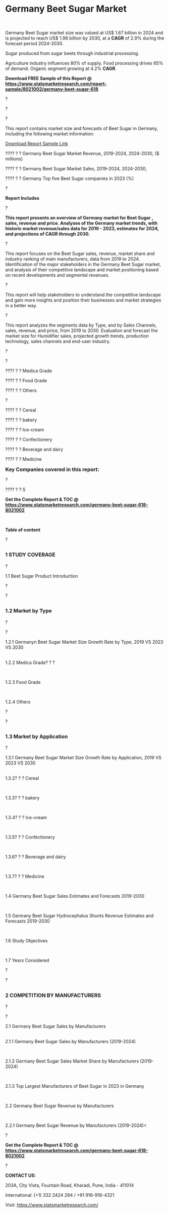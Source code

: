 <h1>Germany Beet Sugar Market</h1><br/><p>Germany Beet Sugar market size was valued at US$ 1.67 billion in 2024 and is projected to reach US$ 1.98 billion by 2030, at a <strong>CAGR</strong> of 2.9% during the forecast period 2024-2030.</p>
 
 
 
 <p>Sugar produced from sugar beets through industrial processing.</p>
 
 
 
 <p>Agriculture industry influences 80% of supply. Food processing drives 65% of demand. Organic segment growing at 4.2% <strong>CAGR</strong>.</p>
 
 
 
 <div><b>Download FREE Sample of this Report @ <a href="https://www.statsmarketresearch.com/download-free-sample/8021002/germany-beet-sugar-618">https://www.statsmarketresearch.com/report-sample/8021002/germany-beet-sugar-618</a></b></div>
 
 
 
 <p>? </p>
 
 
 
 <p>? </p>
 
 
 
 <p>? </p>
 
 
 
 <p>This report contains market size and forecasts of Beet Sugar in Germany, including the following market information:</p>
 
 
 
 <p><a href="https://www.statsmarketresearch.com/download-free-sample/8021002/germany-beet-sugar-618">Download Report Sample Link</a></p>
 
 
 
 <p>???? ? ? Germany Beet Sugar Market Revenue, 2019-2024, 2024-2030, ($ millions)</p>
 
 
 
 <p>???? ? ? Germany Beet Sugar Market Sales, 2019-2024, 2024-2030,</p>
 
 
 
 <p>???? ? ? Germany Top five Beet Sugar companies in 2023 (%)</p>
 
 
 
 <p>? </p>
 
 
 
 <p><strong>Report Includes</strong></p>
 
 
 
 <p>? </p>
 
 
 
 <p><strong>This report presents an overview of Germany market for Beet Sugar , sales, revenue and price. Analyses of the Germany market trends, with historic market revenue/sales data for 2019 - 2023, estimates for 2024, and projections of <strong>CAGR</strong> through 2030.</strong></p>
 
 
 
 <p>? </p>
 
 
 
 <p>This report focuses on the Beet Sugar sales, revenue, market share and industry ranking of main manufacturers, data from 2019 to 2024. Identification of the major stakeholders in the Germany Beet Sugar market, and analysis of their competitive landscape and market positioning based on recent developments and segmental revenues.</p>
 
 
 
 <p>? </p>
 
 
 
 <p>This report will help stakeholders to understand the competitive landscape and gain more insights and position their businesses and market strategies in a better way.</p>
 
 
 
 <p>? </p>
 
 
 
 <p>This report analyzes the segments data by Type, and by Sales Channels, sales, revenue, and price, from 2019 to 2030. Evaluation and forecast the market size for Humidifier sales, projected growth trends, production technology, sales channels and end-user industry.</p>
 
 
 
 <p>? </p>
 
 
 
 <p>? </p>
 
 
 
 <p>???? ? ? Medica Grade</p>
 
 
 
 <p>???? ? ? Food Grade</p>
 
 
 
 <p>???? ? ? Others</p>
 
 
 
 <p>? </p>
 
 
 
 <p>???? ? ? Cereal</p>
 
 
 
 <p>???? ? ? bakery</p>
 
 
 
 <p>???? ? ? Ice-cream</p>
 
 
 
 <p>???? ? ? Confectionery</p>
 
 
 
 <p>???? ? ? Beverage and dairy</p>
 
 
 
 <p>???? ? ? Medicine</p>
 
 
 
 <p><span style="font-size:16px"><strong>Key Companies covered in this report:</strong></span></p>
 
 
 
 <p>? </p>
 
 
 
 <p>???? ? ? S</p>
 
 
 
 <div><b>Get the Complete Report & TOC @ <a href="https://www.statsmarketresearch.com/germany-beet-sugar-618-8021002">https://www.statsmarketresearch.com/germany-beet-sugar-618-8021002</a></b></div>
 
 
 
 <p><br />
 
 <b>Table of content</b></p>
 
 
 
 <p>? </p>
 
 
 
 <h2><span style="font-size:16px"><strong>1 STUDY COVERAGE</strong></span></h2>
 
 
 
 <p>? </p>
 
 
 
 <p>1.1 Beet Sugar Product Introduction</p>
 
 
 
 <p>? </p>
 
 
 
 <p>? </p>
 
 
 
 <h2><span style="font-size:16px"><strong>1.2 Market by Type</strong></span></h2>
 
 
 
 <p>? </p>
 
 
 
 <p>? </p>
 
 
 
 <p>1.2.1 Germanyn Beet Sugar Market Size Growth Rate by Type, 2019 VS 2023 VS 2030<br />
 
 <br />
 
 1.2.2 Medica Grade? ? ? <br />
 
 <br />
 
 1.2.3 Food Grade<br />
 
 <br />
 
 1.2.4 Others<br />
 
 ? </p>
 
 
 
 <p>? </p>
 
 
 
 <h2><span style="font-size:16px"><strong>1.3 Market by Application</strong></span></h2>
 
 
 
 <p>? </p>
 
 
 
 <p>1.3.1 Germany Beet Sugar Market Size Growth Rate by Application, 2019 VS 2023 VS 2030<br />
 
 <br />
 
 1.3.2? ? ? Cereal<br />
 
 <br />
 
 1.3.3? ? ? bakery<br />
 
 <br />
 
 1.3.4? ? ? Ice-cream<br />
 
 <br />
 
 1.3.5? ? ? Confectionery<br />
 
 <br />
 
 1.3.6? ? ? Beverage and dairy<br />
 
 <br />
 
 1.3.7? ? ? Medicine<br />
 
 <br />
 
 1.4 Germany Beet Sugar Sales Estimates and Forecasts 2019-2030<br />
 
 <br />
 
 1.5 Germany Beet Sugar Hydrocephalus Shunts Revenue Estimates and Forecasts 2019-2030<br />
 
 <br />
 
 1.6 Study Objectives<br />
 
 <br />
 
 1.7 Years Considered</p>
 
 
 
 <p>? </p>
 
 
 
 <p>? </p>
 
 
 
 <h2><span style="font-size:16px"><strong>2 COMPETITION BY MANUFACTURERS</strong></span></h2>
 
 
 
 <p>? </p>
 
 
 
 <p>? </p>
 
 
 
 <p>2.1 Germany Beet Sugar Sales by Manufacturers<br />
 
 <br />
 
 2.1.1 Germany Beet Sugar Sales by Manufacturers (2019-2024)<br />
 
 <br />
 
 2.1.2 Germany Beet Sugar Sales Market Share by Manufacturers (2019-2024)<br />
 
 <br />
 
 2.1.3 Top Largest Manufacturers of Beet Sugar in 2023 in Germany<br />
 
 <br />
 
 2.2 Germany Beet Sugar Revenue by Manufacturers<br />
 
 <br />
 
 2.2.1 Germany Beet Sugar Revenue by Manufacturers (2019-2024)<</p>
 
 
 
 <p>? </p>
 
 
 
 <div><b>Get the Complete Report & TOC @ <a href="https://www.statsmarketresearch.com/germany-beet-sugar-618-8021002">https://www.statsmarketresearch.com/germany-beet-sugar-618-8021002</a></b></div>
 
 
 
 <p>? </p>
 
 
 
 <p><b>CONTACT US:</b><br />
 
 203A, City Vista, Fountain Road, Kharadi, Pune, India - 411014<br />
 
 International: (+1) 332 2424 294 / +91 916-916-4321<br />
 
 Visit: <a href="https://www.statsmarketresearch.com/">https://www.statsmarketresearch.com/</a></p>